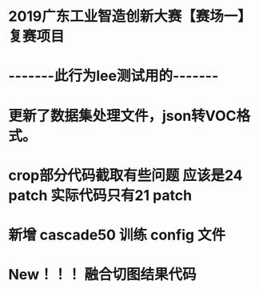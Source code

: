 # 2019广东工业智造创新大赛【赛场一】复赛项目
# -------此行为lee测试用的-------
# 更新了数据集处理文件，json转VOC格式。
# crop部分代码截取有些问题 应该是24 patch 实际代码只有21 patch


# 新增 cascade50 训练 config 文件
# New！！！ 融合切图结果代码